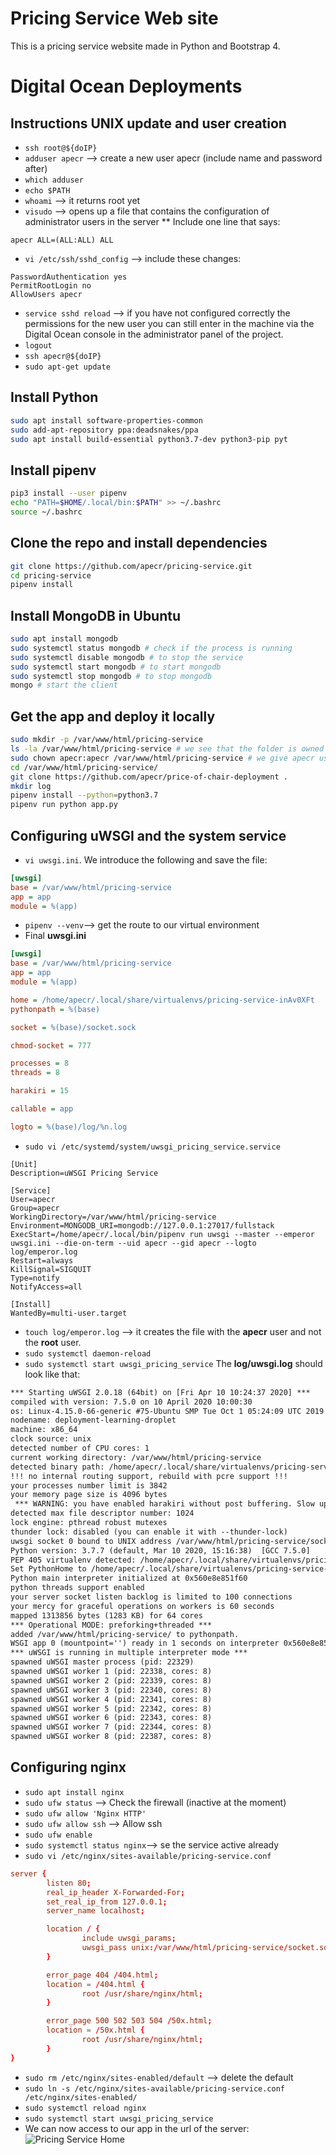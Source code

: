 # Pricing Service Web site

This is a pricing service website made in Python and Bootstrap 4.

# Digital Ocean Deployments

## Instructions UNIX update and user creation

* `ssh root@${doIP}`
* `adduser apecr` --> create a new user apecr (include name and password after)
* `which adduser`
* `echo $PATH`
* `whoami` --> it returns root yet
* `visudo` --> opens up a file that contains the configuration of administrator users in the server
** Include one line that says:
```
apecr ALL=(ALL:ALL) ALL
```

* `vi /etc/ssh/sshd_config` --> include these changes:
```
PasswordAuthentication yes
PermitRootLogin no
AllowUsers apecr
```

* `service sshd reload` --> if you have not configured correctly the permissions for the new user you can still enter in the machine via the Digital Ocean console in the administrator panel of the project.
* `logout`
* `ssh apecr@${doIP}`
* `sudo apt-get update`

## Install Python

```sh
sudo apt install software-properties-common
sudo add-apt-repository ppa:deadsnakes/ppa
sudo apt install build-essential python3.7-dev python3-pip pyt
```

## Install pipenv

```sh
pip3 install --user pipenv
echo "PATH=$HOME/.local/bin:$PATH" >> ~/.bashrc
source ~/.bashrc
```

## Clone the repo and install dependencies

```sh
git clone https://github.com/apecr/pricing-service.git
cd pricing-service
pipenv install
```

## Install MongoDB in Ubuntu

```sh
sudo apt install mongodb
sudo systemctl status mongodb # check if the process is running
sudo systemctl disable mongodb # to stop the service
sudo systemctl start mongodb # to start mongodb
sudo systemctl stop mongodb # to stop mongodb
mongo # start the client
```

## Get the app and deploy it locally

```sh
sudo mkdir -p /var/www/html/pricing-service
ls -la /var/www/html/pricing-service # we see that the folder is owned by user root
sudo chown apecr:apecr /var/www/html/pricing-service # we give apecr user and group to the folder
cd /var/www/html/pricing-service/
git clone https://github.com/apecr/price-of-chair-deployment .
mkdir log
pipenv install --python=python3.7
pipenv run python app.py
```

## Configuring uWSGI and the system service

* `vi uwsgi.ini`. We introduce the following and save the file:

```uwsgi.ini
[uwsgi]
base = /var/www/html/pricing-service
app = app
module = %(app)
```

* `pipenv --venv`--> get the route to our virtual environment
* Final **uwsgi.ini**

```uwsgi.ini
[uwsgi]
base = /var/www/html/pricing-service
app = app
module = %(app)

home = /home/apecr/.local/share/virtualenvs/pricing-service-inAv0XFt
pythonpath = %(base)

socket = %(base)/socket.sock

chmod-socket = 777

processes = 8
threads = 8

harakiri = 15

callable = app

logto = %(base)/log/%n.log
```

* `sudo vi /etc/systemd/system/uwsgi_pricing_service.service`

```uwsgi_pricing_service.service
[Unit]
Description=uWSGI Pricing Service

[Service]
User=apecr
Group=apecr
WorkingDirectory=/var/www/html/pricing-service
Environment=MONGODB_URI=mongodb://127.0.0.1:27017/fullstack
ExecStart=/home/apecr/.local/bin/pipenv run uwsgi --master --emperor uwsgi.ini --die-on-term --uid apecr --gid apecr --logto log/emperor.log
Restart=always
KillSignal=SIGQUIT
Type=notify
NotifyAccess=all

[Install]
WantedBy=multi-user.target
```

* `touch log/emperor.log` --> it creates the file with the **apecr** user and not the **root** user.
* `sudo systemctl daemon-reload`
* `sudo systemctl start uwsgi_pricing_service` The **log/uwsgi.log** should look like that:

```txt
*** Starting uWSGI 2.0.18 (64bit) on [Fri Apr 10 10:24:37 2020] ***
compiled with version: 7.5.0 on 10 April 2020 10:00:30
os: Linux-4.15.0-66-generic #75-Ubuntu SMP Tue Oct 1 05:24:09 UTC 2019
nodename: deployment-learning-droplet
machine: x86_64
clock source: unix
detected number of CPU cores: 1
current working directory: /var/www/html/pricing-service
detected binary path: /home/apecr/.local/share/virtualenvs/pricing-service-inAv0XFt/bin/uwsgi
!!! no internal routing support, rebuild with pcre support !!!
your processes number limit is 3842
your memory page size is 4096 bytes
 *** WARNING: you have enabled harakiri without post buffering. Slow upload could be rejected on post-unbuffered webservers ***
detected max file descriptor number: 1024
lock engine: pthread robust mutexes
thunder lock: disabled (you can enable it with --thunder-lock)
uwsgi socket 0 bound to UNIX address /var/www/html/pricing-service/socket.sock fd 3
Python version: 3.7.7 (default, Mar 10 2020, 15:16:38)  [GCC 7.5.0]
PEP 405 virtualenv detected: /home/apecr/.local/share/virtualenvs/pricing-service-inAv0XFt
Set PythonHome to /home/apecr/.local/share/virtualenvs/pricing-service-inAv0XFt
Python main interpreter initialized at 0x560e8e851f60
python threads support enabled
your server socket listen backlog is limited to 100 connections
your mercy for graceful operations on workers is 60 seconds
mapped 1313856 bytes (1283 KB) for 64 cores
*** Operational MODE: preforking+threaded ***
added /var/www/html/pricing-service/ to pythonpath.
WSGI app 0 (mountpoint='') ready in 1 seconds on interpreter 0x560e8e851f60 pid: 22329 (default app)
*** uWSGI is running in multiple interpreter mode ***
spawned uWSGI master process (pid: 22329)
spawned uWSGI worker 1 (pid: 22338, cores: 8)
spawned uWSGI worker 2 (pid: 22339, cores: 8)
spawned uWSGI worker 3 (pid: 22340, cores: 8)
spawned uWSGI worker 4 (pid: 22341, cores: 8)
spawned uWSGI worker 5 (pid: 22342, cores: 8)
spawned uWSGI worker 6 (pid: 22343, cores: 8)
spawned uWSGI worker 7 (pid: 22344, cores: 8)
spawned uWSGI worker 8 (pid: 22387, cores: 8)
```

## Configuring nginx

* `sudo apt install nginx`
* `sudo ufw status` --> Check the firewall (inactive at the moment)
* `sudo ufw allow 'Nginx HTTP'`
* `sudo ufw allow ssh` --> Allow ssh
* `sudo ufw enable`
* `sudo systemctl status nginx`--> se the service active already
* `sudo vi /etc/nginx/sites-available/pricing-service.conf`

```conf
server {
        listen 80;
        real_ip_header X-Forwarded-For;
        set_real_ip_from 127.0.0.1;
        server_name localhost;

        location / {
                include uwsgi_params;
                uwsgi_pass unix:/var/www/html/pricing-service/socket.sock;
        }

        error_page 404 /404.html;
        location = /404.html {
                root /usr/share/nginx/html;
        }

        error_page 500 502 503 504 /50x.html;
        location = /50x.html {
                root /usr/share/nginx/html;
        }
}
```

* `sudo rm /etc/nginx/sites-enabled/default` --> delete the default
* `sudo ln -s /etc/nginx/sites-available/pricing-service.conf /etc/nginx/sites-enabled/`
* `sudo systemctl reload nginx`
* `sudo systemctl start uwsgi_pricing_service`
* We can now access to our app in the url of the server:
![Pricing Service Home](/pricing-service-home.png?raw=true)



